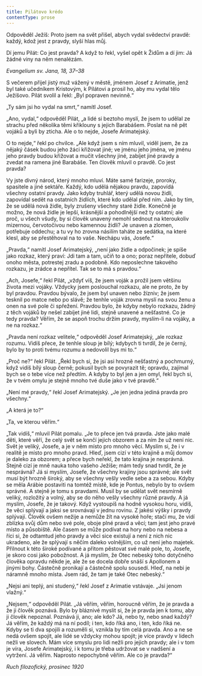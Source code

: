 ```yaml
---
title: Pilátovo krédo
contentType: prose
---
```


<section>

Odpověděl Ježíš: Proto jsem na svět přišel, abych vydal svědectví pravdě: každý, kdož jest z pravdy, slyší hlas můj.

Dí jemu Pilát: Co jest pravda? A když to řekl, vyšel opět k Židům a dí jim: Já žádné viny na něm nenalézám.

_Evangelium sv. Jana, 18, 37–38_

S večerem přijel jistý muž vážený v městě, jménem Josef z Arimatie, jenž byl také učedníkem Kristovým, k Pilátovi a prosil ho, aby mu vydal tělo Ježíšovo. Pilát svolil a řekl: „Byl popraven nevinně.“

„Ty sám jsi ho vydal na smrt,“ namítl Josef.

„Ano, vydal,“ odpověděl Pilát, „a lidé si beztoho myslí, že jsem to udělal ze strachu před několika těmi křiklouny s jejich Barabášem. Poslat na ně pět vojáků a byli by zticha. Ale o to nejde, Josefe Arimatejský.

O to nejde,“ řekl po chvilce. „Ale když jsem s ním mluvil, viděl jsem, že za nějaký čásek budou jeho žáci křižovat jiné; ve jménu jeho jména, ve jménu jeho pravdy budou křižovat a mučit všechny jiné, zabíjet jiné pravdy a zvedat na ramena jiné Barabáše. Ten člověk mluvil o pravdě. Co jest pravda?

Vy jste divný národ, který mnoho mluví. Máte samé farizeje, proroky, spasitele a jiné sektáře. Každý, kdo udělá nějakou pravdu, zapovídá všechny ostatní pravdy. Jako kdyby truhlář, který udělá novou židli, zapovídal sedět na ostatních židlích, které kdo udělal před ním. Jako by tím, že se udělá nová židle, byly zrušeny všechny staré židle. Konečně je možno, že nová židle je lepší, krásnější a pohodlnější než ty ostatní; ale proč, u všech všudy, by si člověk unavený nemohl sednout na kteroukoliv mizernou, červotočivou nebo kamennou židli? Je unaven a zlomen, potřebuje oddechu; a tu vy ho zrovna násilím taháte ze sedátka, na které klesl, aby se přestěhoval na to vaše. Nechápu vás, Josefe.“

„Pravda,“ namítl Josef Arimatejský, „není jako židle a odpočinek; je spíše jako rozkaz, který praví: Jdi tam a tam, učiň to a ono; poraz nepřítele, dobuď onoho města, potrestej zradu a podobně. Kdo neposlechne takového rozkazu, je zrádce a nepřítel. Tak se to má s pravdou.“

„Ach, Josefe,“ řekl Pilát, „vždyť víš, že jsem voják a prožil jsem většinu života mezi vojáky. Vždycky jsem poslouchal rozkazu, ale ne proto, že by byl pravdou. Pravdou bývalo, že jsem byl unaven nebo žízniv; že jsem tesknil po matce nebo po slávě; že tenhle voják zrovna myslí na svou ženu a onen na své pole či spřežení. Pravdou bylo, že kdyby nebylo rozkazu, žádný z těch vojáků by nešel zabíjet jiné lidi, stejně unavené a nešťastné. Co je tedy pravda? Věřím, že se aspoň trochu držím pravdy, myslím-li na vojáky, a ne na rozkaz.“

„Pravda není rozkaz velitele,“ odpověděl Josef Arimatejský, „ale rozkaz rozumu. Vidíš přece, že tenhle sloup je bílý; kdybych ti tvrdil, že je černý, bylo by to proti tvému rozumu a nedovolil bys mi to.“

„Proč ne?“ řekl Pilát. „Řekl bych si, že jsi asi hrozně nešťastný a pochmurný, když vidíš bílý sloup černě; pokusil bych se povyrazit tě; opravdu, zajímal bych se o tebe více než předtím. A kdyby to byl jen a jen omyl, řekl bych si, že v tvém omylu je stejně mnoho tvé duše jako v tvé pravdě.“

„Není mé pravdy,“ řekl Josef Arimatejský. „Je jen jedna jediná pravda pro všechny.“

„A která je to?“

„Ta, ve kterou věřím.“

„Tak vidíš,“ mluvil Pilát pomalu. „Je to přece jen tvá pravda. Jste jako malé děti, které věří, že celý svět se končí jejich obzorem a za ním že už není nic. Svět je veliký, Josefe, a je v něm místo pro mnoho věcí. Myslím si, že i v realitě je místo pro mnoho pravd. Hleď, jsem cizí v této krajině a můj domov je daleko za obzorem; a přece bych neřekl, že tato krajina je nesprávná. Stejně cizí je mně nauka toho vašeho Ježíše; mám tedy snad tvrdit, že je nesprávná? Já si myslím, Josefe, že všechny krajiny jsou správné; ale svět musí být hrozně široký, aby se všechny vešly vedle sebe a za sebou. Kdyby se měla Arábie postaviti na tomtéž místě, kde je Pontus, nebylo by to ovšem správné. A stejně je tomu s pravdami. Musil by se udělat svět nesmírně veliký, rozložitý a volný, aby se do něho vešly všechny různé pravdy. A já myslím, Josefe, že je takový. Když vystoupíš na hodně vysokou horu, vidíš, že věci splývají a jaksi se srovnávají v jednu rovinu. Z jakési výšky i pravdy splývají. Člověk ovšem nežije a nemůže žít na vysoké hoře; stačí mu, že vidí zblízka svůj dům nebo své pole, oboje plné pravd a věcí; tam jest jeho pravé místo a působiště. Ale časem se může podívat na hory nebo na nebesa a říci si, že odtamtud jeho pravdy a věci sice existují a není z nich nic ukradeno, ale že splývají s něčím daleko volnějším, co už není jeho majetek. Přilnout k této široké podívané a přitom pěstovat své malé pole, to, Josefe, je skoro cosi jako pobožnost. A já myslím, že Otec nebeský toho dotyčného člověka opravdu někde je, ale že se docela dobře snáší s Apollonem a jinými bohy. Částečně pronikají a částečně spolu sousedí. Hleď, na nebi je náramně mnoho místa. Jsem rád, že tam je také Otec nebeský.“

„Nejsi ani teplý, ani studený,“ řekl Josef z Arimatie vstávaje. „Jsi jenom vlažný.“

„Nejsem,“ odpověděl Pilát. „Já věřím, věřím, horoucně věřím, že je pravda a že ji člověk poznává. Bylo by bláznivé myslit si, že je pravda jen k tomu, aby ji člověk nepoznal. Poznává ji, ano; ale kdo? Já, nebo ty, nebo snad každý? Já věřím, že každý má na ní podíl; i ten, kdo říká ano, i ten, kdo říká ne. Kdyby se ti dva spojili a rozuměli si, vznikla by tím celá pravda. Ano a ne se nedá ovšem spojit, ale lidé se vždycky mohou spojit; je více pravdy v lidech nežli ve slovech. Mám více smyslu pro lidi nežli pro jejich pravdy; ale i v tom je víra, Josefe Arimatejský, i k tomu je třeba udržovat se v nadšení a vytržení. Já věřím. Naprosto nepochybně věřím. Ale co je pravda?“

_Ruch filozofický, prosinec 1920_

</section>

[^1]: Votant (lat.) – přísedící u soudu. _Pozn. red_.

[^2]: Chlamyda (řec.) – plášť ve starém Řecku nošený přes levé rameno a sepnutý kovovou sponou. _Pozn. red_.

[^3]: Agora (řec.) – shromaždiště lidu. _Pozn. red_.

[^4]: Jednoroční beránci z jarního vrhu. _Pozn. red_.

[^5]: Megara – jedno z nejmocnějších starořeckých měst. _Pozn. red_.

[^6]: Boiótia – oblast středního Řecka. _Pozn. red_.

[^7]: Andres Boiótikoi – mužové boiótští. _Pozn. red_.

[^8]: Búlé (řec.) – poradní sbor se správní a soudní pravomocí. _Pozn. red_.

[^9]: Senonové – galský kmen, žijící mezi Loirou a Seinou. _Pozn. red_.

[^10]: Nunvář – zvěrokleštič. _Pozn. red_.

[^11]: Rabboni (aram.) – učiteli, mistře. _Pozn. red_.

[^12]: Synedrium/synedrion (řec.) – nejvyšší orgán moci v Judeji. _Pozn. red_.

[^13]: Hakeldama (aram.) – pohřebiště u Jeruzaléma pro cizozemce. _Pozn. red_.

[^14]: Virtus (lat.) – mužná cnost, ušlechtilost, síla, statečnost. _Pozn. red_.

[^15]: Augur (lat.) – ptakopravec, věštec předpovídající z letu ptáků. _Pozn. red_.

[^16]: O maličkosti se soudce nezajímá (velký duch nedbá malicherností). _Pozn. red_.

[^17]: Arián – člověk popírající Kristovo božství (přinesl ji Arius, alexandrijský, křesťanský kazatel). _Pozn. red_.

[^18]: Podestà vicegerente (ital.) – zástupce podesty (městského správního a soudního úředníka). _Pozn. red_.

[^19]: Karbunkul – tmavočervený drahokam (rubín, granát…). _Pozn. red_.

[^20]: Leporello – sluha, postava z Mozartovy opery Don Giovanni. _Pozn. red_.

[^21]: Exces in venere (lat.) – nestřídmost, výstřednost v pohlavním životě. _Pozn. red_.

[^22]: Albergo (ital.) – hostinec. _Pozn. red_.

[^23]: Nejdůstojnější blahorodí. _Pozn. red_.

[^24]: Vysoce vážený duchovní. _Pozn. red_.

[^25]: Scaligerové – šlechtický rod vládnoucí ve středověku. _Pozn. red_.

[^26]: Crapulone (ital.) – světák, zhýralec, opilec… _Pozn. red_.

[^27]: Vražedné přepadení. _Pozn. red_.

[^28]: Padouch. _Pozn. red_.

[^29]: Chlapec. _Pozn. red_.

[^30]: Zecchino – zlaťák, bývalá benátská zlatá mince. _Pozn. red_.

[^31]: Dělat honéry (z franc. honeur) – projevovat úctu, čest. _Pozn. red._

[^32]: Ať slouží. _Pozn. red._

[^33]: Kletba, nadávka (dosl. prase, vepř). _Pozn. red._

[^34]: Zatracený chlapík, darebák, lump. _Pozn. red._

[^35]: Hrome! _Pozn. red._

[^36]: Jak jste veliký! _Pozn. red._

